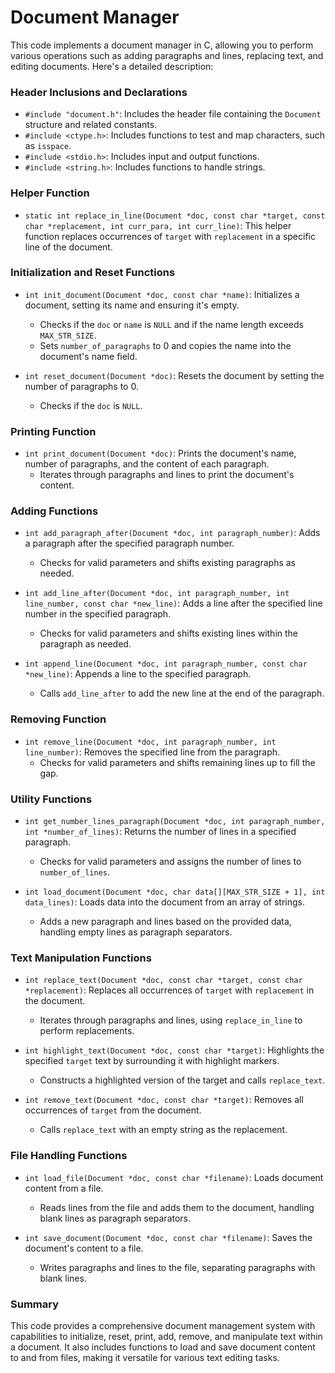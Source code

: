 # Document Manager

This code implements a document manager in C, allowing you to perform various operations such as adding paragraphs and lines, replacing text, and editing documents. Here's a detailed description:

### Header Inclusions and Declarations

- `#include "document.h"`: Includes the header file containing the `Document` structure and related constants.
- `#include <ctype.h>`: Includes functions to test and map characters, such as `isspace`.
- `#include <stdio.h>`: Includes input and output functions.
- `#include <string.h>`: Includes functions to handle strings.

### Helper Function

- `static int replace_in_line(Document *doc, const char *target, const char *replacement, int curr_para, int curr_line)`: This helper function replaces occurrences of `target` with `replacement` in a specific line of the document.

### Initialization and Reset Functions

- `int init_document(Document *doc, const char *name)`: Initializes a document, setting its name and ensuring it's empty.
  - Checks if the `doc` or `name` is `NULL` and if the name length exceeds `MAX_STR_SIZE`.
  - Sets `number_of_paragraphs` to 0 and copies the name into the document's name field.

- `int reset_document(Document *doc)`: Resets the document by setting the number of paragraphs to 0.
  - Checks if the `doc` is `NULL`.

### Printing Function

- `int print_document(Document *doc)`: Prints the document's name, number of paragraphs, and the content of each paragraph.
  - Iterates through paragraphs and lines to print the document's content.

### Adding Functions

- `int add_paragraph_after(Document *doc, int paragraph_number)`: Adds a paragraph after the specified paragraph number.
  - Checks for valid parameters and shifts existing paragraphs as needed.

- `int add_line_after(Document *doc, int paragraph_number, int line_number, const char *new_line)`: Adds a line after the specified line number in the specified paragraph.
  - Checks for valid parameters and shifts existing lines within the paragraph as needed.

- `int append_line(Document *doc, int paragraph_number, const char *new_line)`: Appends a line to the specified paragraph.
  - Calls `add_line_after` to add the new line at the end of the paragraph.

### Removing Function

- `int remove_line(Document *doc, int paragraph_number, int line_number)`: Removes the specified line from the paragraph.
  - Checks for valid parameters and shifts remaining lines up to fill the gap.

### Utility Functions

- `int get_number_lines_paragraph(Document *doc, int paragraph_number, int *number_of_lines)`: Returns the number of lines in a specified paragraph.
  - Checks for valid parameters and assigns the number of lines to `number_of_lines`.

- `int load_document(Document *doc, char data[][MAX_STR_SIZE + 1], int data_lines)`: Loads data into the document from an array of strings.
  - Adds a new paragraph and lines based on the provided data, handling empty lines as paragraph separators.

### Text Manipulation Functions

- `int replace_text(Document *doc, const char *target, const char *replacement)`: Replaces all occurrences of `target` with `replacement` in the document.
  - Iterates through paragraphs and lines, using `replace_in_line` to perform replacements.

- `int highlight_text(Document *doc, const char *target)`: Highlights the specified `target` text by surrounding it with highlight markers.
  - Constructs a highlighted version of the target and calls `replace_text`.

- `int remove_text(Document *doc, const char *target)`: Removes all occurrences of `target` from the document.
  - Calls `replace_text` with an empty string as the replacement.

### File Handling Functions

- `int load_file(Document *doc, const char *filename)`: Loads document content from a file.
  - Reads lines from the file and adds them to the document, handling blank lines as paragraph separators.

- `int save_document(Document *doc, const char *filename)`: Saves the document's content to a file.
  - Writes paragraphs and lines to the file, separating paragraphs with blank lines.

### Summary

This code provides a comprehensive document management system with capabilities to initialize, reset, print, add, remove, and manipulate text within a document. It also includes functions to load and save document content to and from files, making it versatile for various text editing tasks.
